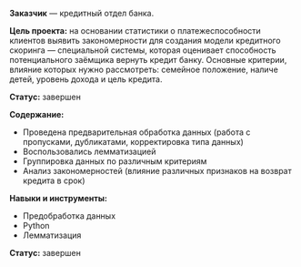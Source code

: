  **Заказчик** — кредитный отдел банка.
 
 **Цель проекта:** на основании статистики о платежеспособности клиентов выявить закономерности для создания модели кредитного скоринга — специальной системы, которая оценивает способность потенциального заёмщика вернуть кредит банку. Основные критерии, влияние которых нужно рассмотреть: семейное положение, наличе детей, уровень дохода и цель кредита.

**Статус:** завершен

**Содержание:** 
- Проведена предварительная обработка данных (работа с пропусками, дубликатами, корректировка типа данных)
- Воспользовались лемматизацией
- Группировка данных по различным критериям
- Анализ закономерностей (влияние различных признаков на возврат кредита в срок)

**Навыки и инструменты:**
- Предобработка данных
- Python 
- Лемматизация

**Статус:** завершен
